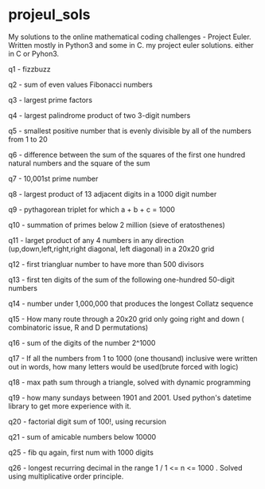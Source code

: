 # projeul_sols
My solutions to the online mathematical coding challenges - Project Euler. Written mostly in Python3 and some in C.
my project euler solutions. either in C or Pyhon3.

q1 - fizzbuzz

q2 - sum of even values Fibonacci numbers

q3 - largest prime factors

q4 - largest palindrome product of two 3-digit numbers

q5 - smallest positive number that is evenly divisible by all of the numbers from 1 to 20

q6 - difference between the sum of the squares of the first one hundred natural numbers and the square of the sum

q7 - 10,001st prime number

q8 - largest product of 13 adjacent digits in a 1000 digit number

q9 - pythagorean triplet for which a + b + c = 1000

q10 - summation of primes below 2 million (sieve of eratosthenes)

q11 - larget product of any 4 numbers in any direction (up,down,left,right,right diagonal, left diagonal) in a 20x20 grid

q12 - first triangluar number to have more than 500 divisors

q13 - first ten digits of the sum of the following one-hundred 50-digit numbers

q14 - number under 1,000,000 that produces the longest Collatz sequence

q15 - How many route through a 20x20 grid only going right and down ( combinatoric issue, R and D permutations)

q16 -  sum of the digits of the number 2^1000

q17 - If all the numbers from 1 to 1000 (one thousand) inclusive were written out in words,
how many letters would be used(brute forced with logic)

q18 - max path sum through a triangle, solved with dynamic programming

q19 - how many sundays between 1901 and 2001. Used python's datetime library to get more experience with it.

q20 - factorial digit sum of 100!, using recursion

q21 - sum of amicable numbers below 10000

q25 - fib qu again, first num with 1000 digits

q26 - longest recurring decimal in the range 1 / 1 <= n <= 1000 . Solved using multiplicative order principle.
